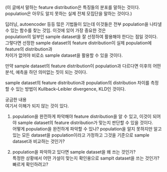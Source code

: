 (이 글에서 말하는 feature distribution은 특징들의 분포를 말하는 것이다. population은 아무도 알지 못하는 실제 전체 모집단을 말하는 것이다.)

딥러닝, autoencoder 등등 많은 기법들이 있는데 이것들은 전부 population을 나타낼 수 있는 함수를 찾는 것임. 이것에 있어 가장 중요한 것은  
population의 일부인 sample dataset을 잘 선정하여 활용해야 한다는 점일 것이다. 그렇다면 선정한 sample dataset의 feature distribution이 실제 population에 feature의 distribution과   
차이가 없어야 비로소 sample dataset을 활용할 수 있을 것이다.  

만약 sample dataset의 feature distribution이 population과 다르다면 이후의 어떤 분석, 예측을 하던 의미없는 짓이 되는 것이다.  

sample dataset의 feature distribution과 population의 distribution 차이를 측정할 수 있는 방법이 Kullback–Leibler divergence, KLD인 것이다.   


궁금한 내용  
여기서 이해가 되지 않는 것이 있다.  

1. population을 완전하게 파악해야 feature distribution을 알 수 있고, 이것이 되어야 sample dataset의 feature distribution가 맞는지 판단할 수 있을 것이다.  
   어떻게 population을 완전하게 파악할 수 있나?
   population을 알지 못하지만 알고있는 모든 dataset을 population이라고 가정하고 그것을 기준으로 sample dataset과 비교하는 것인가?  

2. population을 파악하고 있다면 sample dataset을 왜 쓰는 것인가?  
   특정한 상황에서 어떤 가설이 맞는지 확인용으로 samplt dataset을 쓰는 것인가? 빠르게 확인하려고?  


